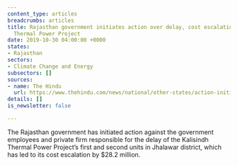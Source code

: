 ```yaml
---
content_type: articles
breadcrumbs: articles
title: Rajasthan government initiates action over delay, cost escalation of Kalisindh
  Thermal Power Project
date: 2019-10-30 04:00:00 +0000
states:
- Rajasthan
sectors:
- Climate Change and Energy
subsectors: []
sources:
- name: The Hindu
  url: https://www.thehindu.com/news/national/other-states/action-initiated-over-delay-cost-escalation-of-power-project/article29779952.ece
details: []
is_newsletter: false

---
```

The Rajasthan government has initiated action against the government employees and private firm responsible for the delay of the Kalisindh Thermal Power Project’s first and second units in Jhalawar district, which has led to its cost escalation by $28.2 million.
